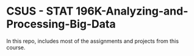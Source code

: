 # CSUS - STAT 196K-Analyzing-and-Processing-Big-Data
In this repo, includes most of the assignments and projects from this course. 
